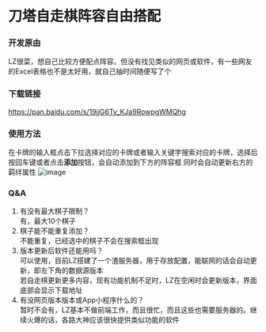 # 刀塔自走棋阵容自由搭配

### 开发原由
LZ很菜，想自己比较方便配点阵容。但没有找见类似的网页或软件，有一些网友的Excel表格也不是太好用，就自己抽时间随便写了个

### 下载链接
https://pan.baidu.com/s/19jjG6Ty_KJa9RowpgWMQhg

### 使用方法
在卡牌的输入框点击下拉选择对应的卡牌或者输入关键字搜索对应的卡牌，选择后按回车键或者点击**添加**按钮，会自动添加到下方的阵容框
同时会自动更新右方的羁绊属性
![image](https://github.com/adswads/AutoChessMatch/blob/master/阵容搭配效果图.png)

### Q&A
1. 有没有最大棋子限制？  
有，最大10个棋子
2. 棋子能不能重复添加？  
不能重复，已经选中的棋子不会在搜索框出现
3. 版本更新后软件还能用吗？  
可以使用，目前LZ搭建了一个渣服务器，用于存放配置，能联网的话会自动更新，即左下角的数据源版本  
若自走棋更新更多内容，现有功能机制不足时，LZ在空闲时会更新版本，界面底部会显示下载地址  
4. 有没网页版本版本或App小程序什么的？  
暂时不会有，LZ基本不做前端工作，而且很忙，而且这些也需要服务器的。继续火爆的话，各路大神应该很快提供类似功能的软件
